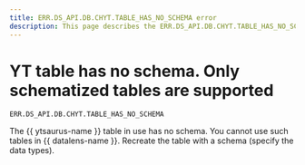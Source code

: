 ```yaml
---
title: ERR.DS_API.DB.CHYT.TABLE_HAS_NO_SCHEMA error
description: This page describes the ERR.DS_API.DB.CHYT.TABLE_HAS_NO_SCHEMA error.
---
```


# YT table has no schema. Only schematized tables are supported

`ERR.DS_API.DB.CHYT.TABLE_HAS_NO_SCHEMA`

The {{ ytsaurus-name }} table in use has no schema. You cannot use such tables in {{ datalens-name }}. Recreate the table with a schema (specify the data types).
